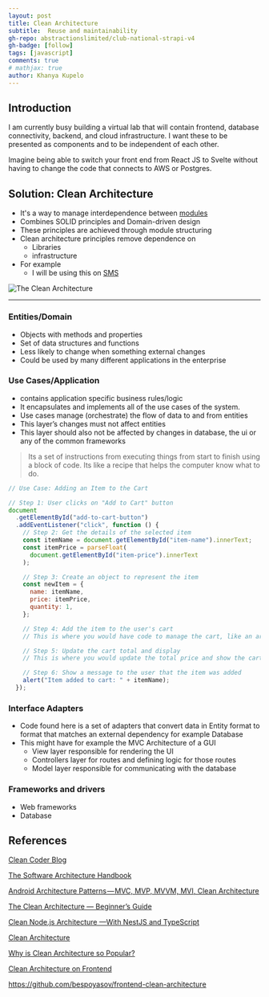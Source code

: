 ```yaml
---
layout: post
title: Clean Architecture
subtitle:  Reuse and maintainability
gh-repo: abstractionslimited/club-national-strapi-v4
gh-badge: [follow]
tags: [javascript]
comments: true
# mathjax: true
author: Khanya Kupelo
---
```

## Introduction

I am currently busy building a virtual lab that will contain frontend, database connectivity, backend, and cloud infrastructure.  I want these to be presented as components and to be independent of each other.

Imagine being able to switch your front end from React JS to Svelte without having to change the code that connects to AWS or Postgres.

## Solution: Clean Architecture

- It's a way to manage interdependence between [modules](https://dev.to/abstractionslimited/streamlining-dom-manipulation-with-esmodules-in-vanilla-js-19fo)
- Combines SOLID principles and Domain-driven design
- These principles are achieved through module structuring
- Clean architecture principles remove dependence on
  - Libraries
  - infrastructure
- For example
  - I will be using this on [SMS]([https://github.com/abstractionslimited/SMS])

![The Clean Architecture](https://dev-to-uploads.s3.amazonaws.com/uploads/articles/5qn658kub6t5cvpkmesb.png)

---

### Entities/Domain

- Objects with methods and properties
- Set of data structures and functions
- Less likely to change when something external changes
- Could be used by many different applications in the enterprise

### Use Cases/Application

- contains application specific business rules/logic
- It encapsulates and implements all of the use cases of the system.
- Use cases manage (orchestrate) the flow of data to and from entities
- This layer’s changes must not affect entities
- This layer should also not be affected by changes in database, the ui or any of the common frameworks

> Its a set of instructions from executing things from start to finish using a block of code. Its like a recipe that helps the computer know what to do.
>

```javascript
// Use Case: Adding an Item to the Cart

// Step 1: User clicks on "Add to Cart" button
document
  .getElementById("add-to-cart-button")
  .addEventListener("click", function () {
    // Step 2: Get the details of the selected item
    const itemName = document.getElementById("item-name").innerText;
    const itemPrice = parseFloat(
      document.getElementById("item-price").innerText
    );

    // Step 3: Create an object to represent the item
    const newItem = {
      name: itemName,
      price: itemPrice,
      quantity: 1,
    };

    // Step 4: Add the item to the user's cart
    // This is where you would have code to manage the cart, like an array or an object

    // Step 5: Update the cart total and display
    // This is where you would update the total price and show the cart contents to the user

    // Step 6: Show a message to the user that the item was added
    alert("Item added to cart: " + itemName);
  });
```

### Interface Adapters

- Code found here is a set of adapters that convert data in Entity format to format that matches an external dependency for example Database
- This might have for example the MVC Architecture of a GUI
  - View layer responsible for rendering the UI
  - Controllers layer for routes and defining logic for those routes
  - Model layer responsible for communicating with the database

### Frameworks and drivers

- Web frameworks
- Database

## References

[Clean Coder Blog](https://blog.cleancoder.com/uncle-bob/2012/08/13/the-clean-architecture.html)

[The Software Architecture Handbook](https://www.freecodecamp.org/news/an-introduction-to-software-architecture-patterns/#what-is-software-architecture)

[Android Architecture Patterns — MVC, MVP, MVVM, MVI, Clean Architecture](https://medium.com/droidblogs/android-architecture-patterns-mvc-mvp-mvvm-mvi-clean-architecture-cde8029b8f37)

[The Clean Architecture — Beginner’s Guide](https://betterprogramming.pub/the-clean-architecture-beginners-guide-e4b7058c1165)

[Clean Node.js Architecture —With NestJS and TypeScript](https://betterprogramming.pub/clean-node-js-architecture-with-nestjs-and-typescript-34b9398d790f)

[Clean Architecture](https://yoan-thirion.gitbook.io/knowledge-base/software-craftsmanship/code-katas/clean-architecture)

[Why is Clean Architecture so Popular?](https://codeopinion.com/why-is-clean-architecture-so-popular/)

[Clean Architecture on Frontend](https://bespoyasov.me/blog/clean-architecture-on-frontend/)

<https://github.com/bespoyasov/frontend-clean-architecture>
